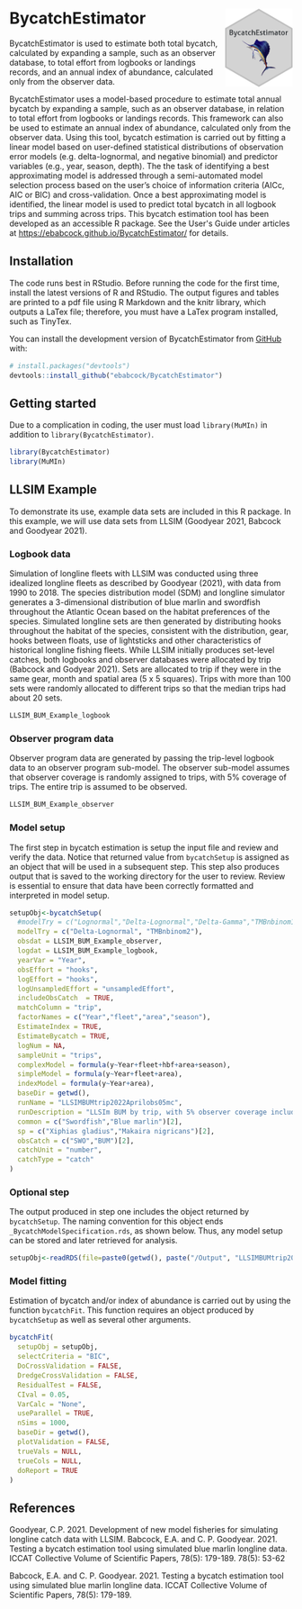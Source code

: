 
<!-- README.md is generated from README.Rmd. Please edit that file -->

# BycatchEstimator <img src="man/figures/imgfile.png" align="right" width="120"/>

<!-- badges: start -->
<!-- badges: end -->

BycatchEstimator is used to estimate both total bycatch, calculated by
expanding a sample, such as an observer database, to total effort from
logbooks or landings records, and an annual index of abundance,
calculated only from the observer data.

BycatchEstimator uses a model-based procedure to estimate total
annual bycatch by expanding a sample, such as an observer database, in
relation to total effort from logbooks or landings records. This
framework can also be used to estimate an annual index of abundance,
calculated only from the observer data. Using this tool, bycatch
estimation is carried out by fitting a linear model
based on user-defined statistical distributions of observation error
models (e.g. delta-lognormal, and negative binomial) and predictor variables (e.g., year, season, depth). The
the task of identifying a best approximating model is addressed through
a semi-automated model selection process based on the user’s choice of
information criteria (AICc, AIC or BIC) and cross-validation. Once a best approximating model
is identified, the linear model is used to predict total
bycatch in all logbook trips and summing across trips. This bycatch
estimation tool has been developed as an accessible R package. See the 
User's Guide under articles at https://ebabcock.github.io/BycatchEstimator/ 
for details. 

## Installation

The code runs best in RStudio. Before running the code for the first
time, install the latest versions of R and RStudio. The output figures
and tables are printed to a pdf file using R Markdown and the knitr
library, which outputs a LaTex file; therefore, you must have a LaTex
program installed, such as TinyTex.

You can install the development version of BycatchEstimator from
[GitHub](https://github.com/) with:

``` r
# install.packages("devtools")
devtools::install_github("ebabcock/BycatchEstimator")
```

## Getting started

Due to a complication in coding, the user must load `library(MuMIn)` in
addition to `library(BycatchEstimator)`.

``` r
library(BycatchEstimator)
library(MuMIn)
```

## LLSIM Example

To demonstrate its use, example data sets are included in this R
package. In this example, we will use data sets from LLSIM (Goodyear
2021, Babcock and Goodyear 2021).

### Logbook data

Simulation of longline fleets with LLSIM was conducted using three
idealized longline fleets as described by Goodyear (2021), with data from 1990 to 2018. The species distribution
model (SDM) and longline simulator generates a 3-dimensional
distribution of blue marlin and swordfish throughout the Atlantic Ocean
based on the habitat preferences of the species. Simulated longline sets
are then generated by distributing hooks throughout the habitat of the
species, consistent with the distribution, gear, hooks between floats,
use of lightsticks and other characteristics of historical longline
fishing fleets. While LLSIM initially produces set-level catches, both
logbooks and observer databases were allocated by trip (Babcock and Godyear 2021). Sets are
allocated to trip if they were in the same gear, month and spatial
area (5 x 5 squares). Trips with more than 100 sets were randomly
allocated to different trips so that the median trips had about 20 sets.

``` r
LLSIM_BUM_Example_logbook
```

### Observer program data

Observer program data are generated by passing the trip-level logbook
data to an observer program sub-model. The observer sub-model assumes
that observer coverage is randomly assigned to trips, with 5% coverage
of trips. The entire trip is assumed to be observed.

``` r
LLSIM_BUM_Example_observer
```

### Model setup

The first step in bycatch estimation is setup the input file and review
and verify the data. Notice that returned value from `bycatchSetup` is
assigned as an object that will be used in a subsequent step. This step
also produces output that is saved to the working directory for the user
to review. Review is essential to ensure that data have been correctly
formatted and interpreted in model setup.

``` r
setupObj<-bycatchSetup(
  #modelTry = c("Lognormal","Delta-Lognormal","Delta-Gamma","TMBnbinom1","TMBnbinom2","TMBtweedie"),
  modelTry = c("Delta-Lognormal", "TMBnbinom2"),
  obsdat = LLSIM_BUM_Example_observer,
  logdat = LLSIM_BUM_Example_logbook,
  yearVar = "Year",
  obsEffort = "hooks",
  logEffort = "hooks",
  logUnsampledEffort = "unsampledEffort",
  includeObsCatch  = TRUE,
  matchColumn = "trip",
  factorNames = c("Year","fleet","area","season"),
  EstimateIndex = TRUE,
  EstimateBycatch = TRUE,
  logNum = NA,
  sampleUnit = "trips",
  complexModel = formula(y~Year+fleet+hbf+area+season),
  simpleModel = formula(y~Year+fleet+area),
  indexModel = formula(y~Year+area),
  baseDir = getwd(),
  runName = "LLSIMBUMtrip2022Aprilobs05mc",
  runDescription = "LLSIm BUM by trip, with 5% observer coverage including observed catch in totals April 17 2022",
  common = c("Swordfish","Blue marlin")[2],
  sp = c("Xiphias gladius","Makaira nigricans")[2],
  obsCatch = c("SWO","BUM")[2],
  catchUnit = "number",
  catchType = "catch"
)
```

### Optional step

The output produced in step one includes the object returned by
`bycatchSetup`. The naming convention for this object ends
`_BycatchModelSpecification.rds`, as shown below. Thus, any model setup
can be stored and later retrieved for analysis.

``` r
setupObj<-readRDS(file=paste0(getwd(), paste("/Output", "LLSIMBUMtrip2022Aprilobs05mc"),"/", "2022-05-02","_BycatchModelSpecification.rds"))
```

### Model fitting

Estimation of bycatch and/or index of abundance is carried out by using
the function `bycatchFit`. This function requires an object produced by
`bycatchSetup` as well as several other arguments.

``` r
bycatchFit(
  setupObj = setupObj,
  selectCriteria = "BIC",
  DoCrossValidation = FALSE,
  DredgeCrossValidation = FALSE,
  ResidualTest = FALSE,
  CIval = 0.05,
  VarCalc = "None",
  useParallel = TRUE,
  nSims = 1000,
  baseDir = getwd(),
  plotValidation = FALSE,
  trueVals = NULL,
  trueCols = NULL,
  doReport = TRUE
)
```

## References

Goodyear, C.P. 2021. Development of new model fisheries for simulating
longline catch data with LLSIM. Babcock, E.A. and C. P. Goodyear. 2021. Testing a bycatch estimation tool using simulated blue marlin longline data. ICCAT Collective Volume of Scientific Papers, 78(5): 179-189. 78(5):
53-62

Babcock, E.A. and C. P. Goodyear. 2021. Testing a bycatch estimation tool using simulated blue marlin longline data. ICCAT Collective Volume of Scientific Papers, 78(5): 179-189.
